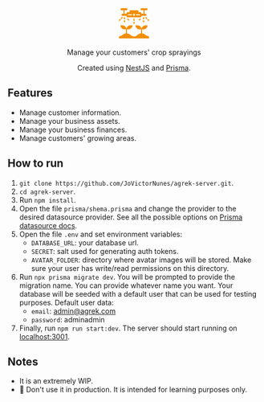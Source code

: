 <p align="center">
  <img src=".github/logo.png" alt="Agrek logo" />
</p>

<p align="center">Manage your customers' crop sprayings</p>

<p align="center">Created using <a href="http://nestjs.com/" target="blank">NestJS</a> and <a href="https://www.prisma.io/" target="blank">Prisma</a>.</p>

## Features

- Manage customer information.
- Manage your business assets.
- Manage your business finances.
- Manage customers' growing areas.

## How to run

1. `git clone https://github.com/JoVictorNunes/agrek-server.git`.
2. `cd agrek-server`.
3. Run `npm install`.
3. Open the file `prisma/shema.prisma` and change the provider to the desired datasource provider. See all the possible options on <a href="https://www.prisma.io/docs/reference/api-reference/prisma-schema-reference#fields">Prisma datasource docs</a>.
4. Open the file `.env` and set environment variables:
      - `DATABASE_URL`: your database url.
      - `SECRET`: salt used for generating auth tokens.
      - `AVATAR_FOLDER`: directory where avatar images will be stored. Make sure your user has write/read permissions on this directory.
5. Run `npx prisma migrate dev`. You will be prompted to provide the migration name. You can provide whatever name you want. Your database will be seeded with a default user that can be used for testing purposes. Default user data:
    - `email`: admin@agrek.com
    - `password`: adminadmin
6. Finally, run `npm run start:dev`. The server should start running on <a href="http://localhost:3001">localhost:3001</a>.

## Notes

- It is an extremely WIP.
- &#128680; Don't use it in production. It is intended for learning purposes only.